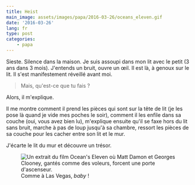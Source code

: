 ```yaml
---
title: Heist
main_image: assets/images/papa/2016-03-26/oceans_eleven.gif
date: '2016-03-26'
lang: fr
type: post
categories:
    - papa
---
```


Sieste. Silence dans la maison. Je suis assoupi dans mon lit avec le petit (3 ans dans 3 mois). J'entends un bruit, ouvre un œil. Il est là, à genoux sur le lit. Il s'est manifestement réveillé avant moi.

> Mais, qu'est-ce que tu fais ?

Alors, il m'explique.

Il me montre comment il prend les pièces qui sont sur la tête de lit (je les pose là quand je vide mes poches le soir), comment il les enfile dans sa couche (oui, vous avez bien lu), m'explique ensuite qu'il se faxe hors du lit sans bruit, marche à pas de loup jusqu'à sa chambre, ressort les pièces de sa couche pour les cacher entre son lit et le mur.

J'écarte le lit du mur et découvre un trésor.

<figure>
  <img src="/assets/images/papa/2016-03-26/oceans_eleven.gif" alt="Un extrait du film Ocean's Eleven où Matt Damon et Georges Clooney, gantés comme des voleurs, forcent une porte d'ascenseur." />
  <figcaption>Comme à Las Vegas, <em lang="en">baby</em> !</figcaption>
</figure>
